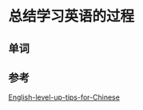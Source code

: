 # 总结学习英语的过程

## 单词


## 参考

[English-level-up-tips-for-Chinese
](https://github.com/byoungd/English-level-up-tips-for-Chinese)
